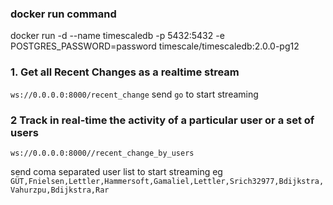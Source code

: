 
### docker run command 
docker run -d --name timescaledb -p 5432:5432 -e POSTGRES_PASSWORD=password timescale/timescaledb:2.0.0-pg12


### 1. Get all Recent Changes as a realtime stream
`ws://0.0.0.0:8000/recent_change`
send ``go`` to start streaming

### 2 Track in real-time the activity of a particular user or a set of users
`ws://0.0.0.0:8000//recent_change_by_users`

send  coma separated user list to start streaming 
eg ``GÜT,Fnielsen,Lettler,Hammersoft,Gamaliel,Lettler,Srich32977,Bdijkstra,Vahurzpu,Bdijkstra,Rar``